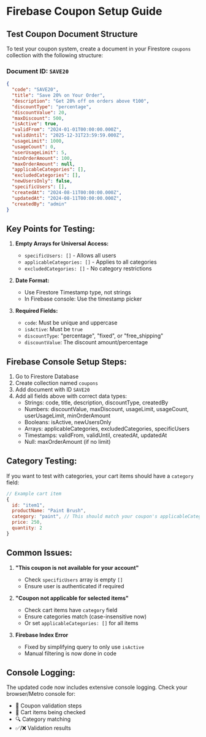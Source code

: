 # Firebase Coupon Setup Guide

## Test Coupon Document Structure

To test your coupon system, create a document in your Firestore `coupons` collection with the following structure:

### Document ID: `SAVE20`

```json
{
  "code": "SAVE20",
  "title": "Save 20% on Your Order",
  "description": "Get 20% off on orders above ₹100",
  "discountType": "percentage",
  "discountValue": 20,
  "maxDiscount": 500,
  "isActive": true,
  "validFrom": "2024-01-01T00:00:00.000Z",
  "validUntil": "2025-12-31T23:59:59.000Z",
  "usageLimit": 1000,
  "usageCount": 0,
  "userUsageLimit": 5,
  "minOrderAmount": 100,
  "maxOrderAmount": null,
  "applicableCategories": [],
  "excludedCategories": [],
  "newUsersOnly": false,
  "specificUsers": [],
  "createdAt": "2024-08-11T00:00:00.000Z",
  "updatedAt": "2024-08-11T00:00:00.000Z",
  "createdBy": "admin"
}
```

## Key Points for Testing:

1. **Empty Arrays for Universal Access:**

   - `specificUsers: []` - Allows all users
   - `applicableCategories: []` - Applies to all categories
   - `excludedCategories: []` - No category restrictions

2. **Date Format:**

   - Use Firestore Timestamp type, not strings
   - In Firebase console: Use the timestamp picker

3. **Required Fields:**
   - `code`: Must be unique and uppercase
   - `isActive`: Must be `true`
   - `discountType`: "percentage", "fixed", or "free_shipping"
   - `discountValue`: The discount amount/percentage

## Firebase Console Setup Steps:

1. Go to Firestore Database
2. Create collection named `coupons`
3. Add document with ID `SAVE20`
4. Add all fields above with correct data types:
   - Strings: code, title, description, discountType, createdBy
   - Numbers: discountValue, maxDiscount, usageLimit, usageCount, userUsageLimit, minOrderAmount
   - Booleans: isActive, newUsersOnly
   - Arrays: applicableCategories, excludedCategories, specificUsers
   - Timestamps: validFrom, validUntil, createdAt, updatedAt
   - Null: maxOrderAmount (if no limit)

## Category Testing:

If you want to test with categories, your cart items should have a `category` field:

```javascript
// Example cart item
{
  id: "item1",
  productName: "Paint Brush",
  category: "paint", // This should match your coupon's applicableCategories
  price: 250,
  quantity: 2
}
```

## Common Issues:

1. **"This coupon is not available for your account"**

   - Check `specificUsers` array is empty `[]`
   - Ensure user is authenticated if required

2. **"Coupon not applicable for selected items"**

   - Check cart items have `category` field
   - Ensure categories match (case-insensitive now)
   - Or set `applicableCategories: []` for all items

3. **Firebase Index Error**
   - Fixed by simplifying query to only use `isActive`
   - Manual filtering is now done in code

## Console Logging:

The updated code now includes extensive console logging. Check your browser/Metro console for:

- 🎫 Coupon validation steps
- 🛒 Cart items being checked
- 🔍 Category matching
- ✅/❌ Validation results
